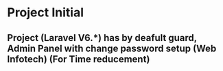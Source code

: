 # Project Initial
## Project (Laravel V6.*) has by deafult guard, Admin Panel with change password setup (Web Infotech) (For Time reducement)

